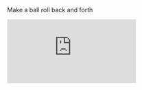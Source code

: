 Make a ball roll back and forth


![ScreenShot](https://github.com/RaggedyAnn/OldMinis/blob/master/1st%20weekly%20mini%20exercise/redBallBackAndForth/index.html)

